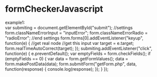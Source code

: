 formCheckerJavascript
=====================
example1:    
    var submiting = document.getElementById("submit");
    //settings
    form.classNameErrorInput = "inputError";
    form.classNameErrorRadio = "radioError";
    //end settings
    form.forms[0].addEventListener("keyup", function(e) {
        //get real node
        //get this input
        var target = e.target;
        form.realTimeAutoCorrect(target);
    });
    submiting.addEventListener("click", function(e) {
        e.preventDefault();
        var emptyFields = form.checkFields();
        if (emptyFields == 0) {
            var data = form.getFormValues();
            data = form.makePostData(data);
            form.submitForm("getForm.php", data, function(response) {
                console.log(response);
            });
        }
    });
